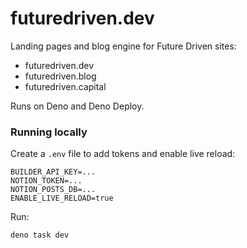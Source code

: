 # futuredriven.dev

Landing pages and blog engine for Future Driven sites:

- futuredriven.dev
- futuredriven.blog
- futuredriven.capital

Runs on Deno and Deno Deploy.

### Running locally

Create a `.env` file to add tokens and enable live reload:

```
BUILDER_API_KEY=...
NOTION_TOKEN=...
NOTION_POSTS_DB=...
ENABLE_LIVE_RELOAD=true
```

Run:

`deno task dev`
